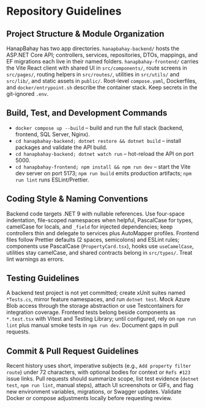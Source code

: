 ﻿# Repository Guidelines

## Project Structure & Module Organization
HanapBahay has two app directories. `hanapbahay-backend/` hosts the ASP.NET Core API; controllers, services, repositories, DTOs, mappings, and EF migrations each live in their named folders. `hanapbahay-frontend/` carries the Vite React client with shared UI in `src/components/`, route screens in `src/pages/`, routing helpers in `src/routes/`, utilities in `src/utils/` and `src/lib/`, and static assets in `public/`. Root-level `compose.yaml`, Dockerfiles, and `docker/entrypoint.sh` describe the container stack. Keep secrets in the git-ignored `.env`.

## Build, Test, and Development Commands
- `docker compose up --build` – build and run the full stack (backend, frontend, SQL Server, Nginx).
- `cd hanapbahay-backend; dotnet restore && dotnet build` – install packages and validate the API build.
- `cd hanapbahay-backend; dotnet watch run` – hot-reload the API on port 5000.
- `cd hanapbahay-frontend; npm install && npm run dev` – start the Vite dev server on port 5173; `npm run build` emits production artifacts; `npm run lint` runs ESLint/Prettier.

## Coding Style & Naming Conventions
Backend code targets .NET 9 with nullable references. Use four-space indentation, file-scoped namespaces when helpful, PascalCase for types, camelCase for locals, and `_field` for injected dependencies; keep controllers thin and delegate to services plus AutoMapper profiles. Frontend files follow Prettier defaults (2 spaces, semicolons) and ESLint rules; components use PascalCase (`PropertyCard.tsx`), hooks use `useCamelCase`, utilities stay camelCase, and shared contracts belong in `src/types/`. Treat lint warnings as errors.

## Testing Guidelines
A backend test project is not yet committed; create xUnit suites named `*Tests.cs`, mirror feature namespaces, and run `dotnet test`. Mock Azure Blob access through the storage abstraction or use Testcontainers for integration coverage. Frontend tests belong beside components as `*.test.tsx` with Vitest and Testing Library; until configured, rely on `npm run lint` plus manual smoke tests in `npm run dev`. Document gaps in pull requests.

## Commit & Pull Request Guidelines
Recent history uses short, imperative subjects (e.g., `Add property filter route`) under 72 characters, with optional bodies for context or `Refs #123` issue links. Pull requests should summarize scope, list test evidence (`dotnet test`, `npm run lint`, manual steps), attach UI screenshots or GIFs, and flag new environment variables, migrations, or Swagger updates. Validate Docker or compose adjustments locally before requesting review.
